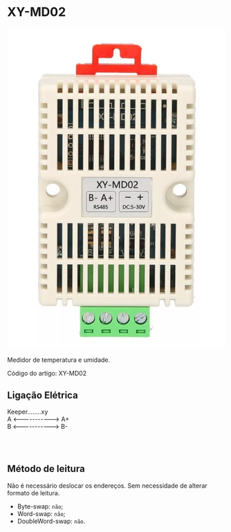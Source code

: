 # XY-MD02


![artigo](https://raw.githubusercontent.com/mho-co/modbus-devices/main/devices/manufacturers/nobrand/XY-MD02/product.png)


Medidor de temperatura e umidade.

Código do artigo: XY-MD02

## Ligação Elétrica

Keeper........xy <br/>
A <-----------> A+ <br/>
B <-----------> B-

<br/>

<br/>

## Método de leitura
Não é necessário deslocar os endereços. Sem necessidade de alterar formato de leitura.
- Byte-swap: `não`;
- Word-swap: `não`;
- DoubleWord-swap: `não`.